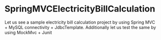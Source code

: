 # SpringMVCElectricityBillCalculation
Let us see a sample electricity bill calculation project 
by using Spring MVC + MySQL connectivity + JdbcTemplate. Additionally 
let us test the same by using MockMvc + Junit
